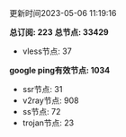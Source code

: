 更新时间2023-05-06 11:19:16

**总订阅: 223**
**总节点: 33429**
- vless节点: 37

**google ping有效节点: 1034**
- ssr节点: 31
- v2ray节点: 908
- ss节点: 72
- trojan节点: 23
